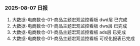 ### 2025-08-07 日报

1. 大数据-电商数仓-01-商品主题宏观监控看板 dwd层 已完成
2. 大数据-电商数仓-01-商品主题宏观监控看板 dws层 已完成
3. 大数据-电商数仓-01-商品主题宏观监控看板 ads层 已完成
4. 大数据-电商数仓-01-商品主题宏观监控看板 可视化报表已完成


